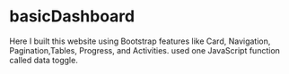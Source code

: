 # basicDashboard
Here I built this website using Bootstrap features like Card, Navigation, Pagination,Tables, Progress, and Activities. used one JavaScript function called data toggle.
